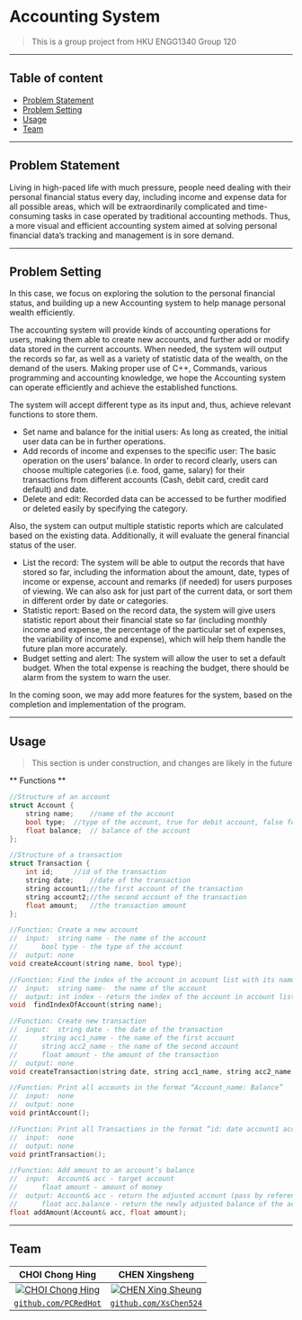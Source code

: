 # Accounting System

> This is a group project from HKU ENGG1340 Group 120

---

## Table of content

- [Problem Statement](#problem-statement)
- [Problem Setting](#problem-setting)
- [Usage](#usage)
- [Team](#team)

---

## Problem Statement

Living in high-paced life with much pressure, people need dealing with their personal financial status every day, including income and expense data for all possible areas, which will be extraordinarily complicated and time-consuming tasks in case operated by traditional accounting methods. Thus, a more visual and efficient accounting system aimed at solving personal financial data’s tracking and management is in sore demand.

---

## Problem Setting

In this case, we focus on exploring the solution to the personal financial status, and building up a new Accounting system to help manage personal wealth efficiently.

The accounting system will provide kinds of accounting operations for users, making them able to create new accounts, and further add or modify data stored in the current accounts. When needed, the system will output the records so far, as well as a variety of statistic data of the wealth, on the demand of the users. Making proper use of C++, Commands, various programming and accounting knowledge, we hope the Accounting system can operate efficiently and achieve the established functions.

The system will accept different type as its input and, thus, achieve relevant functions to store them.
- Set name and balance for the initial users: As long as created, the initial user data can be in further operations.
- Add records of income and expenses to the specific user: The basic operation on the users’ balance. In order to record clearly, users can choose multiple categories (i.e. food, game, salary) for their transactions from different accounts (Cash, debit card, credit card default) and date.
- Delete and edit: Recorded data can be accessed to be further modified or deleted easily by specifying the category.

Also, the system can output multiple statistic reports which are calculated based on the existing data. Additionally, it will evaluate the general financial status of the user.
- List the record: The system will be able to output the records that have stored so far, including the information about the amount, date, types of income or expense, account and remarks (if needed) for users purposes of viewing. We can also ask for just part of the current data, or sort them in different order by date or categories.
- Statistic report: Based on the record data, the system will give users statistic report about their financial state so far (including monthly income and expense, the percentage of the particular set of expenses, the variability of income and expense), which will help them handle the future plan more accurately.
- Budget setting and alert: The system will allow the user to set a default budget. When the total expense is reaching the budget, there should be alarm from the system to warn the user.

In the coming soon, we may add more features for the system, based on the completion and implementation of the program.

---

## Usage

> This section is under construction, and changes are likely in the future

** Functions **
```C++
//Structure of an account
struct Account {
 	string name; 	//name of the account
 	bool type; 	//type of the account, true for debit account, false for credit account
 	float balance; 	// balance of the account
};

//Structure of a transaction
struct Transaction {
 	int id;		//id of the transaction
	string date;	//date of the transaction
	string account1;//the first account of the transaction
	string account2;//the second account of the transaction
	float amount;	//the transaction amount
};

//Function: Create a new account
//	input: 	string name - the name of the account
//		bool type - the type of the account
//	output:	none
void createAccount(string name, bool type);

//Function: Find the index of the account in account list with its name
//	input:	string name-  the name of the account
//	output:	int index - return the index of the account in account list
void  findIndexOfAccount(string name);

//Function: Create new transaction
//	input:	string date - the date of the transaction
//		string acc1_name - the name of the first account
//		string acc2_name - the name of the second account
//		float amount - the amount of the transaction
//	output:	none
void createTransaction(string date, string acc1_name, string acc2_name, float amount);

//Function: Print all accounts in the format “Account_name: Balance”
//	input:	none
//	output:	none
void printAccount();

//Function: Print all Transactions in the format “id: date account1 account2 amount”
//	input:	none
//	output:	none
void printTransaction();

//Function: Add amount to an account’s balance
//	input:	Account& acc - target account
//		float amount - amount of money
//	output:	Account& acc - return the adjusted account (pass by reference)
//		float acc.balance - return the newly adjusted balance of the account
float addAmount(Account& acc, float amount);
```

---

## Team

| **CHOI Chong Hing** | **CHEN Xingsheng** | 
| :---: |:---:|
| [![CHOI Chong Hing](https://i.imgur.com/elZNX0z.jpg)](https://github.com/PCRedHot)    | [![CHEN Xing Sheung](https://i.imgur.com/xasWEFT.jpg)](https://github.com/XsChen524) | 
| <a href="https://github.com/PCRedHot" target="_blank">`github.com/PCRedHot`</a> | <a href="https://github.com/XsChen524" target="_blank">`github.com/XsChen524`</a> | 
